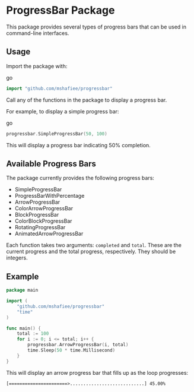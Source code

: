 ProgressBar Package
===================

This package provides several types of progress bars that can be used in command-line interfaces.

Usage
-----

Import the package with:

go

```go
import "github.com/mshafiee/progressbar"
```

Call any of the functions in the package to display a progress bar.

For example, to display a simple progress bar:

go

```go
progressbar.SimpleProgressBar(50, 100)
```

This will display a progress bar indicating 50% completion.

Available Progress Bars
-----------------------

The package currently provides the following progress bars:

*   SimpleProgressBar
*   ProgressBarWithPercentage
*   ArrowProgressBar
*   ColorArrowProgressBar
*   BlockProgressBar
*   ColorBlockProgressBar
*   RotatingProgressBar
*   AnimatedArrowProgressBar

Each function takes two arguments: `completed` and `total`. These are the current progress and the total progress, respectively. They should be integers.

Example
-------

```go
package main

import (
	"github.com/mshafiee/progressbar"
	"time"
)

func main() {
	total := 100
	for i := 0; i <= total; i++ {
		progressbar.ArrowProgressBar(i, total)
		time.Sleep(50 * time.Millisecond)
	}
}
```

This will display an arrow progress bar that fills up as the loop progresses:

```
[======================>............................] 45.00%
```